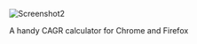 ![Screenshot2](https://github.com/Teddy-94/cagr-calculator-chrome/assets/71083405/e6e2cef7-e969-4ace-ad08-ccffad6945bf)


A handy CAGR calculator for Chrome and Firefox
